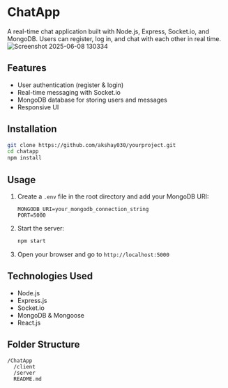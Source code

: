 # ChatApp

A real-time chat application built with Node.js, Express, Socket.io, and MongoDB. Users can register, log in, and chat with each other in real time.
![Screenshot 2025-06-08 130334](https://github.com/user-attachments/assets/82208126-3f06-4a6c-b97b-704f886fc970)


## Features

- User authentication (register & login)
- Real-time messaging with Socket.io
- MongoDB database for storing users and messages
- Responsive UI 


## Installation

```bash
git clone https://github.com/akshay030/yourproject.git
cd chatapp
npm install
```

## Usage

1. Create a `.env` file in the root directory and add your MongoDB URI:
    ```
    MONGODB_URI=your_mongodb_connection_string
    PORT=5000
    ```
2. Start the server:
    ```bash
    npm start
    ```
3. Open your browser and go to `http://localhost:5000`

## Technologies Used

- Node.js
- Express.js
- Socket.io
- MongoDB & Mongoose
- React.js 
## Folder Structure

```
/ChatApp
  /client
  /server
  README.md
```

